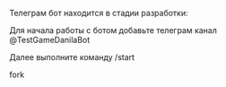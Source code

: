 Телеграм бот находится в стадии разработки:

Для начала работы с ботом добавьте телеграм канал @TestGameDanilaBot

Далее выполните команду /start

fork



